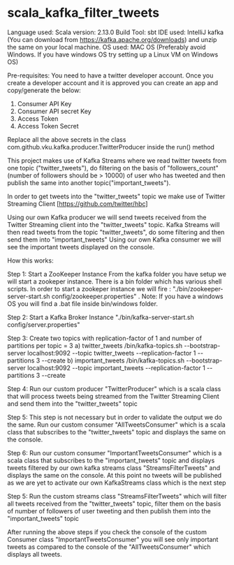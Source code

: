 # scala_kafka_filter_tweets
Language used: Scala version: 2.13.0
Build Tool: sbt
IDE used: IntelliJ
kafka (You can download from https://kafka.apache.org/downloads) and unzip the same on your local machine.
OS used: MAC OS (Preferably avoid Windows. If you have windows OS try setting up a Linux VM on Windows OS)

Pre-requisites:
You need to have a twitter developer account. Once you create a developer account and it is approved you can create an app and copy/generate the below:
1) Consumer API Key
2) Consumer API secret Key
3) Access Token
4) Access Token Secret

Replace all the above secrets in the class com.github.vku.kafka.producer.TwitterProducer inside the run() method

This project makes use of Kafka Streams where we read twitter tweets from one topic ("twitter_tweets"), do filtering on the basis of "followers_count" (number of followers should be > 10000) of user who has tweeted and then publish the same into another topic("important_tweets"). 

In order to get tweets into the "twitter_tweets" topic we make use of Twitter Streaming Client [https://github.com/twitter/hbc]

Using our own Kafka producer we will send tweets received from the Twitter Streaming client into the "twitter_tweets" topic.
Kafka Streams will then read tweets from the topic "twitter_tweets", do some filtering and then send them into "important_tweets"
Using our own Kafka consumer we will see the important tweets displayed on the console.

How this works:

Step 1: Start a ZooKeeper Instance
From the kafka folder you have setup we will start a zookeper instance. There is a bin folder which has various shell scripts.
In order to start a zookeper instance we will fire : "./bin/zookeeper-server-start.sh config/zookeeper.properties" .
Note: If you have a windows OS you will find a .bat file inside bin/windows folder.

Step 2: Start a Kafka Broker Instance
"./bin/kafka-server-start.sh config/server.properties"

Step 3: Create two topics with replication-factor of 1 and number of partitions per topic = 3
a) twitter_tweets
/bin/kafka-topics.sh --bootstrap-server localhost:9092 --topic twitter_tweets --replication-factor 1 --partitions 3 --create
b) important_tweets
/bin/kafka-topics.sh --bootstrap-server localhost:9092 --topic important_tweets --replication-factor 1 --partitions 3 --create

Step 4:
Run our custom producer "TwitterProducer" which is a scala class that will process tweets being streamed from the Twitter Streaming Client and send them into the "twitter_tweets" topic

Step 5:
This step is not necessary but in order to validate the output we do the same.
Run our custom consumer "AllTweetsConsumer" which is a scala class that subscribes to the "twitter_tweets" topic and displays the same on the console.

Step 6:
Run our custom consumer "ImportantTweetsConsumer" which is a scala class that subscribes to the "important_tweets" topic and displays tweets filtered by our own kafka streams class "StreamsFilterTweets" and displays the same on the console. At this point no tweets will be published as we are yet to activate our own KafkaStreams class which is the next step

Step 5:
Run the custom streams class "StreamsFilterTweets" which will filter all tweets received from the "twitter_tweets" topic, filter them on the basis of number of followers of user tweeting and then publish them into the "important_tweets" topic

After running the above steps if you check the console of the custom Consumer class "ImportantTweetsConsumer" you will see only important tweets as compared to the console of the "AllTweetsConsumer" which displays all tweets.
